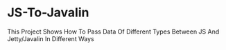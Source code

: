# JS-To-Javalin
This Project Shows How To Pass Data Of Different Types Between JS And Jetty/Javalin In Different Ways

